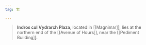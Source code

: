 ```yaml
---
tag: 🏗️

---
```

> **Indros cul Vydrarch Plaza**, located in [[Magnimar]], lies at the northern end of the [[Avenue of Hours]], near the [[Pediment Building]].









